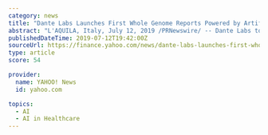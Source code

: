 ```yaml
---
category: news
title: "Dante Labs Launches First Whole Genome Reports Powered by Artificial Intelligence Leveraging Amazon Web Services"
abstract: "L'AQUILA, Italy, July 12, 2019 /PRNewswire/ -- Dante Labs today introduced a new artificial intelligence ... diagnosis, health-care records and any other medical information available."
publishedDateTime: 2019-07-12T19:42:00Z
sourceUrl: https://finance.yahoo.com/news/dante-labs-launches-first-whole-180000892.html
type: article
score: 54

provider:
  name: YAHOO! News
  id: yahoo.com

topics:
  - AI
  - AI in Healthcare
---
```

